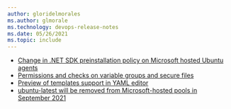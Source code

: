 ```yaml
---
author: gloridelmorales
ms.author: glmorale
ms.technology: devops-release-notes
ms.date: 05/26/2021
ms.topic: include
---
```


- [Change in .NET SDK preinstallation policy on Microsoft hosted Ubuntu agents](#change-in-net-sdk-preinstallation-policy-on-microsoft-hosted-ubuntu-agents)
- [Permissions and checks on variable groups and secure files](#permissions-and-checks-on-variable-groups-and-secure-files)
- [Preview of templates support in YAML editor](#preview-of-templates-support-in-yaml-editor)
- [ubuntu-latest will be removed from Microsoft-hosted pools in September 2021](#ubuntu-1604-will-be-removed-from-microsoft-hosted-pools-in-september-2021)